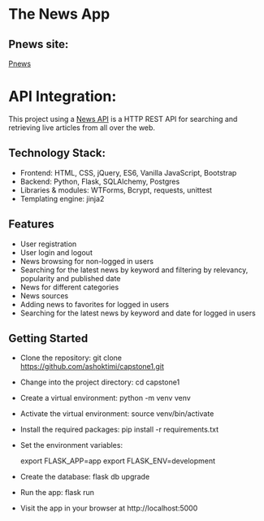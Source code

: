 # The News App
## Pnews site: 
[Pnews](https://web-production-2c27.up.railway.app/)

# API Integration:
This project using a [News API](https://newsapi.org/docs) is a HTTP REST API for searching and retrieving live articles from all over the web.

## Technology Stack:
- Frontend: HTML, CSS, jQuery, ES6, Vanilla JavaScript, Bootstrap
- Backend: Python, Flask, SQLAlchemy, Postgres
- Libraries & modules: WTForms, Bcrypt, requests, unittest
- Templating  engine: jinja2

## Features
- User registration
- User login and logout
- News browsing for non-logged in users
- Searching for the latest news by keyword and filtering by relevancy, popularity and published date
- News for different categories
- News sources
- Adding news to favorites for logged in users
- Searching for the latest news by keyword and date for logged in users

## Getting Started
- Clone the repository: git clone https://github.com/ashoktimi/capstone1.git
- Change into the project directory: cd capstone1
- Create a virtual environment: python -m venv venv
- Activate the virtual environment: source venv/bin/activate
- Install the required packages: pip install -r requirements.txt
- Set the environment variables:

    export FLASK_APP=app
    export FLASK_ENV=development
    
- Create the database: flask db upgrade
- Run the app: flask run
- Visit the app in your browser at http://localhost:5000
